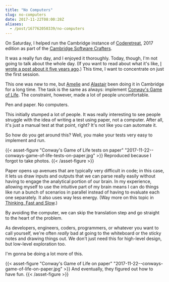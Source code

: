 ```yaml
---
title: "No Computers"
slug: no-computers
date: 2017-11-22T08:00:28Z
aliases:
  - /post/167762050339/no-computers
---
```


On Saturday, I helped run the Cambridge instance of [Coderetreat][], 2017 edition as part of the [Cambridge Software Crafters][].

It was a really fun day, and I enjoyed it thoroughly. Today, though, I'm not going to talk about the whole day. (If you want to read about what it's like, [I wrote a post about it five years ago][post: global day of coderetreat].) This time, I want to concentrate on just the first session.

This one was new to me, but [Amelie][@ameliecornelis] and [Alastair][@alastairs] been doing it in Cambridge for a long time. The task is the same as always: implement [Conway's Game of Life][]. The constraint, however, made a lot of people uncomfortable.

Pen and paper. No computers.

<!--more-->

This initially stumped a lot of people. It was really interesting to see people struggle with the idea of writing a test using paper, not a computer. After all, it's just a manual test at that point, right? It's not like you can automate it.

So how do you get around this? Well, you make your tests very easy to implement and run.

{{< asset-figure "Conway's Game of Life tests on paper" "2017-11-22--conways-game-of-life-tests-on-paper.jpg" >}}
Reproduced because I forgot to take photos.
{{< /asset-figure >}}

Paper opens up avenues that are typically very difficult in code; in this case, it lets us draw inputs and outputs that we can parse really easily without having to engage the analytical portion of our brain. In my experience, allowing myself to use the intuitive part of my brain means I can do things like run a bunch of scenarios in parallel instead of having to evaluate each one separately. It also uses way less energy. (Way more on this topic in [Thinking, Fast and Slow][].)

By avoiding the computer, we can skip the translation step and go straight to the heart of the problem.

As developers, engineers, coders, programmers, or whatever you want to call yourself, we're often _really_ bad at going to the whiteboard or the sticky notes and drawing things out. We don't just need this for high-level design, but low-level exploration too.

I'm gonna be doing a lot more of this.

{{< asset-figure "Conway's Game of Life on paper" "2017-11-22--conways-game-of-life-on-paper.jpg" >}}
And eventually, they figured out how to have fun.
{{< /asset-figure >}}

[@ameliecornelis]: https://twitter.com/AmelieCornelis
[@alastairs]: https://twitter.com/alastairs
[cambridge software crafters]: https://www.meetup.com/Cambridge-Software-Crafters/
[coderetreat]: http://coderetreat.org/
[conway's game of life]: /post/13794728271/global-day-of-coderetreat
[post: global day of coderetreat]: /post/13794728271/global-day-of-coderetreat
[thinking, fast and slow]: http://amzn.to/2AZD9M7
